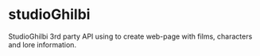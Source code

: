 # studioGhilbi
StudioGhilbi 3rd party API using to create web-page with films, characters and lore information.
